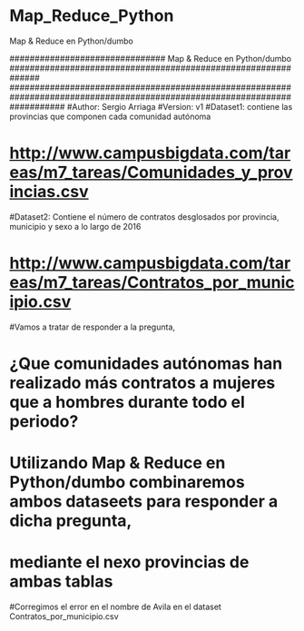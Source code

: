 # Map_Reduce_Python
Map &amp; Reduce en Python/dumbo


############################### Map & Reduce en Python/dumbo ##############################################################
###########################################################################################################################
#Author: Sergio Arriaga
#Version: v1
#Dataset1: contiene las provincias que componen cada comunidad autónoma
# http://www.campusbigdata.com/tareas/m7_tareas/Comunidades_y_provincias.csv
#Dataset2: Contiene el número de contratos desglosados por provincia, municipio y sexo a lo largo de 2016
# http://www.campusbigdata.com/tareas/m7_tareas/Contratos_por_municipio.csv
#Vamos a tratar de responder a la pregunta,
# ¿Que comunidades autónomas han realizado más contratos a mujeres que a hombres durante todo el periodo?
# Utilizando Map & Reduce en Python/dumbo combinaremos ambos dataseets para responder a dicha pregunta,
# mediante el nexo provincias de ambas tablas
#Corregimos el error en el nombre de Avila en el dataset Contratos_por_municipio.csv
